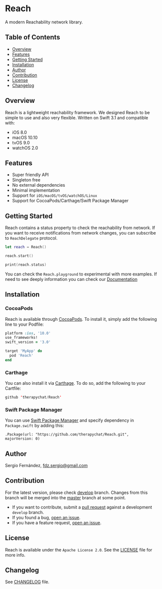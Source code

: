 # Reach

A modern Reachability network library. 

## Table of Contents
* [Overview](#overview)
* [Features](#features)
* [Getting Started](#getting-started)
* [Installation](#installation)
* [Author](#author)
* [Contribution](#contribution)
* [License](#license)
* [Changelog](#changelog)

## Overview
Reach is a lightweight reachability framework. 
We designed Reach to be simple to use and also very flexible. Written on Swift 3.1 and compatible with:
  - iOS 8.0
  - macOS 10.10
  - tvOS 9.0
  - watchOS 2.0

## Features
- Super friendly API
- Singleton free
- No external dependencies
- Minimal implementation
- Support for `iOS/macOS/tvOS/watchOS/Linux`
- Support for CocoaPods/Carthage/Swift Package Manager

## Getting Started

Reach contains a status property to check the reachability from network. If you want to receive notifications from network changes, you can subscribe to `ReachDelegate` protocol. 

```swift
let reach = Reach()

reach.start()

print(reach.status)
```

You can check the `Reach.playground` to experimental with more examples. If need to see deeply information you can check our [Documentation](https://github.com/therapychat/Reach/docs)

## Installation

### CocoaPods

Reach is available through [CocoaPods](http://cocoapods.org). To install
it, simply add the following line to your Podfile:

```ruby
platform :ios, '10.0'
use_frameworks!
swift_version = '3.0'

target 'MyApp' do
  pod 'Reach'
end
```
### Carthage

You can also install it via [Carthage](https://github.com/Carthage/Carthage). To do so, add the following to your Cartfile:

```swift
github 'therapychat/Reach'
```

### Swift Package Manager

You can use [Swift Package Manager](https://swift.org/package-manager/) and specify dependency in `Package.swift` by adding this:
```
.Package(url: "https://github.com/therapychat/Reach.git", majorVersion: 0)
```

## Author

Sergio Fernández, fdz.sergio@gmail.com

## Contribution

For the latest version, please check [develop](https://github.com/therapychat/Reach/tree/develop) branch. Changes from this branch will be merged into the [master](https://github.com/therapychat/Reach/tree/master) branch at some point.

- If you want to contribute, submit a [pull request](https://github.com/therapychat/Reach/pulls) against a development `develop` branch.
- If you found a bug, [open an issue](https://github.com/therapychat/Reach/issues).
- If you have a feature request, [open an issue](https://github.com/therapychat/Reach/issues).

## License

Reach is available under the `Apache License 2.0`. See the [LICENSE](./LICENSE) file for more info.


## Changelog

See [CHANGELOG](./CHANGELOG) file.